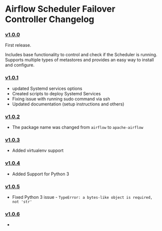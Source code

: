 # Airflow Scheduler Failover Controller Changelog

### [v1.0.0](https://github.com/teamclairvoyant/airflow-scheduler-failover-controller/tree/v1.0.0)

First release.

Includes base functionality to control and check if the Scheduler is running. Supports multiple types of metastores and provides an easy way to install and configure.

### [v1.0.1](https://github.com/teamclairvoyant/airflow-scheduler-failover-controller/tree/v1.0.1)

* updated Systemd services options
* Created scripts to deploy Systemd Services
* Fixing issue with running sudo command via ssh
* Updated documentation (setup instructions and others)

### [v1.0.2](https://github.com/teamclairvoyant/airflow-scheduler-failover-controller/tree/v1.0.2)

* The package name was changed from `airflow` to `apache-airflow`

### [v1.0.3](https://github.com/teamclairvoyant/airflow-scheduler-failover-controller/tree/v1.0.3)

* Added virtualenv support

### [v1.0.4](https://github.com/teamclairvoyant/airflow-scheduler-failover-controller/tree/v1.0.4)

* Added Support for Python 3

### [v1.0.5](https://github.com/teamclairvoyant/airflow-scheduler-failover-controller/tree/v1.0.5)

* Fixed Python 3 issue - `TypeError: a bytes-like object is required, not 'str'`

### [v1.0.6](https://github.com/teamclairvoyant/airflow-scheduler-failover-controller/tree/v1.0.6)

* 
